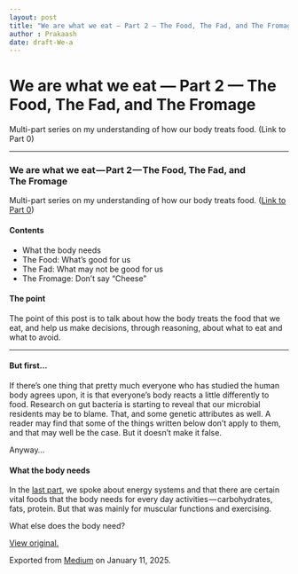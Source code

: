 ```yaml
---
layout: post
title: "We are what we eat — Part 2 — The Food, The Fad, and The Fromage"
author : Prakaash
date: draft-We-a
---
```


# We are what we eat — Part 2 — The Food, The Fad, and The Fromage

Multi-part series on my understanding of how our body treats food. (Link to Part 0)

---

### We are what we eat — Part 2 — The Food, The Fad, and The Fromage

Multi-part series on my understanding of how our body treats food. ([Link to Part 0](https://medium.com/klein-bottle-shaped-rocks/we-are-what-we-eat-part-0-71c9be9cfa91))

#### Contents

* What the body needs
* The Food: What’s good for us
* The Fad: What may not be good for us
* The Fromage: Don’t say “Cheese”

#### The point

The point of this post is to talk about how the body treats the food that we eat, and help us make decisions, through reasoning, about what to eat and what to avoid.

---

#### But first…

If there’s one thing that pretty much everyone who has studied the human body agrees upon, it is that everyone’s body reacts a little differently to food. Research on gut bacteria is starting to reveal that our microbial residents may be to blame. That, and some genetic attributes as well. A reader may find that some of the things written below don’t apply to them, and that may well be the case. But it doesn’t make it false.

Anyway…

#### What the body needs

In the [last part](https://medium.com/klein-bottle-shaped-rocks/we-are-what-we-eat-part-1-on-exercise-6dcbf3d6180f), we spoke about energy systems and that there are certain vital foods that the body needs for every day activities — carbohydrates, fats, protein. But that was mainly for muscular functions and exercising.

What else does the body need?

[View original.](https://medium.com/p/4898173e6a51)

Exported from [Medium](https://medium.com) on January 11, 2025.

